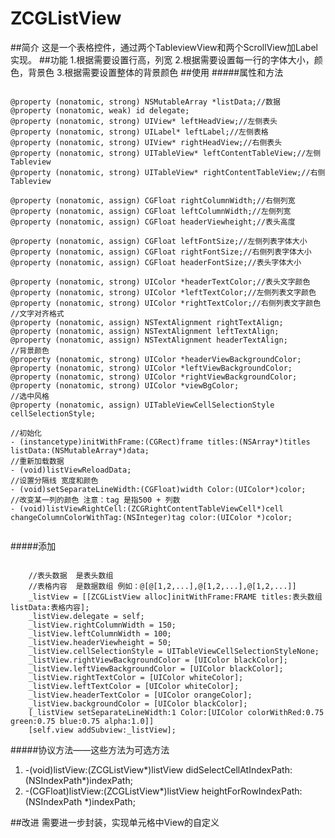 # ZCGListView
##简介
这是一个表格控件，通过两个TableviewView和两个ScrollView加Label实现。
##功能
1.根据需要设置行高，列宽
2.根据需要设置每一行的字体大小，颜色，背景色
3.根据需要设置整体的背景颜色
##使用
#####属性和方法
<pre><code>
@property (nonatomic, strong) NSMutableArray *listData;//数据
@property (nonatomic, weak) id<ZCGListViewDelegate> delegate;
@property (nonatomic, strong) UIView* leftHeadView;//左侧表头
@property (nonatomic, strong) UILabel* leftLabel;//左侧表格
@property (nonatomic, strong) UIView* rightHeadView;//右侧表头
@property (nonatomic, strong) UITableView* leftContentTableView;//左侧Tableview
@property (nonatomic, strong) UITableView* rightContentTableView;//右侧Tableview

@property (nonatomic, assign) CGFloat rightColumnWidth;//右侧列宽
@property (nonatomic, assign) CGFloat leftColumnWidth;//左侧列宽
@property (nonatomic, assign) CGFloat headerViewheight;//表头高度

@property (nonatomic, assign) CGFloat leftFontSize;//左侧列表字体大小
@property (nonatomic, assign) CGFloat rightFontSize;//右侧列表字体大小
@property (nonatomic, assign) CGFloat headerFontSize;//表头字体大小

@property (nonatomic, strong) UIColor *headerTextColor;//表头文字颜色
@property (nonatomic, strong) UIColor *leftTextColor;//左侧列表文字颜色
@property (nonatomic, strong) UIColor *rightTextColor;//右侧列表文字颜色
//文字对齐格式
@property (nonatomic, assign) NSTextAlignment rightTextAlign;
@property (nonatomic, assign) NSTextAlignment leftTextAlign;
@property (nonatomic, assign) NSTextAlignment headerTextAlign;
//背景颜色
@property (nonatomic, strong) UIColor *headerViewBackgroundColor;
@property (nonatomic, strong) UIColor *leftViewBackgroundColor;
@property (nonatomic, strong) UIColor *rightViewBackgroundColor;
@property (nonatomic, strong) UIColor *viewBgColor;
//选中风格
@property (nonatomic, assign) UITableViewCellSelectionStyle cellSelectionStyle;

//初始化
- (instancetype)initWithFrame:(CGRect)frame titles:(NSArray*)titles listData:(NSMutableArray*)data;
//重新加载数据
- (void)listViewReloadData;
//设置分隔线 宽度和颜色
- (void)setSeparateLineWidth:(CGFloat)width Color:(UIColor*)color;
//改变某一列的颜色 注意：tag 是指500 + 列数
- (void)listViewRightCell:(ZCGRightContentTableViewCell*)cell changeColumnColorWithTag:(NSInteger)tag color:(UIColor *)color;

</code></pre>
#####添加
<pre><code>
    //表头数据  是表头数组
    //表格内容  是数据数组 例如：@[@[1,2,...],@[1,2,...],@[1,2,...]]
    _listView = [[ZCGListView alloc]initWithFrame:FRAME titles:表头数组 listData:表格内容];
    _listView.delegate = self;
    _listView.rightColumnWidth = 150;
    _listView.leftColumnWidth = 100;
    _listView.headerViewheight = 50;
    _listView.cellSelectionStyle = UITableViewCellSelectionStyleNone;
    _listView.rightViewBackgroundColor = [UIColor blackColor];
    _listView.leftViewBackgroundColor = [UIColor blackColor];
    _listView.rightTextColor = [UIColor whiteColor];
    _listView.leftTextColor = [UIColor whiteColor];
    _listView.headerTextColor = [UIColor orangeColor];
    _listView.backgroundColor = [UIColor blackColor];
    [_listView setSeparateLineWidth:1 Color:[UIColor colorWithRed:0.75 green:0.75 blue:0.75 alpha:1.0]]
    [self.view addSubview:_listView];
</code></pre>
#####协议方法——这些方法为可选方法
1. -(void)listView:(ZCGListView*)listView didSelectCellAtIndexPath:(NSIndexPath*)indexPath;
2. -(CGFloat)listView:(ZCGListView*)listView heightForRowIndexPath:(NSIndexPath *)indexPath;

##改进
需要进一步封装，实现单元格中View的自定义

